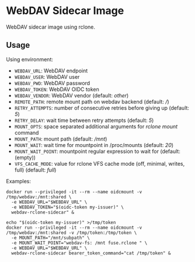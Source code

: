 # WebDAV Sidecar Image

WebDAV sidecar image using rclone.

## Usage

Using environment:

- `WEBDAV_URL`: WebDAV endpoint
- `WEBDAV_USER`: WebDAV user
- `WEBDAV_PWD`: WebDAV password
- `WEBDAV_TOKEN`: WebDAV OIDC token
- `WEBDAV_VENDOR`: WebDAV vendor (default: _other_)
- `REMOTE_PATH`: remote mount path on webdav backend (default: _/_)
- `RETRY_ATTEMPTS`: number of consecutive retries before giving up (default: _5_)
- `RETRY_DELAY`: wait time between retry attempts (default: _5_)
- `MOUNT_OPTS`: space separated additional arguments for _rclone mount_ command
- `MOUNT_PATH`: mount path (default: _/mnt_)
- `MOUNT_WAIT`: wait time for mountpoint in /proc/mounts (default: _20_)
- `MOUNT_WAIT_POINT`: mountpoint regular expression to wait for (default:
  (empty))
- `VFS_CACHE_MODE`: value for rclone VFS cache mode (off, minimal, writes, full)
  (default: _full_)

Examples:

```shell
docker run --privileged -it --rm --name oidcmount -v /tmp/webdav:/mnt:shared \
  -e WEBDAV_URL="$WEBDAV_URL" \
  -e WEBDAV_TOKEN="$(oidc-token my-issuer)" \
  webdav-rclone-sidecar" &
```

```shell
echo "$(oidc-token my-issuer)" >/tmp/token
docker run --privileged -it --rm --name oidcmount -v /tmp/webdav:/mnt:shared -v /tmp/token:/tmp/token \
  -e MOUNT_PATH="/mnt/subpath" \
  -e MOUNT_WAIT_POINT="webdav-fs: /mnt fuse.rclone " \
  -e WEBDAV_URL="$WEBDAV_URL" \
  webdav-rclone-sidecar bearer_token_command="cat /tmp/token" &
```
